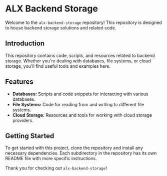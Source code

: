 # ALX Backend Storage

Welcome to the `alx-backend-storage` repository! This repository is designed to house backend storage solutions and related code.

## Introduction

This repository contains code, scripts, and resources related to backend storage. Whether you're dealing with databases, file systems, or cloud storage, you'll find useful tools and examples here.

## Features

- **Databases:** Scripts and code snippets for interacting with various databases.
- **File Systems:** Code for reading from and writing to different file systems.
- **Cloud Storage:** Resources and tools for working with cloud storage providers.

## Getting Started

To get started with this project, clone the repository and install any necessary dependencies. Each subdirectory in the repository has its own README file with more specific instructions.

Thank you for checking out `alx-backend-storage`!